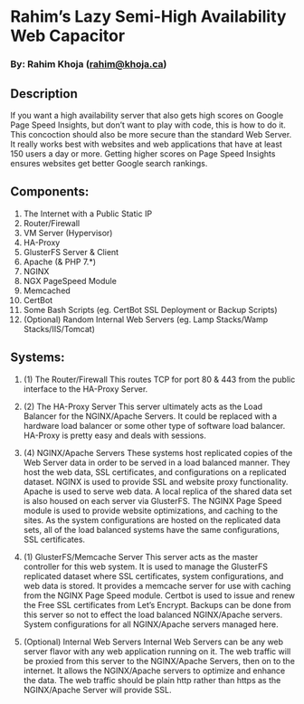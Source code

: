 # Rahim’s Lazy Semi-High Availability Web Capacitor
### By: Rahim Khoja (rahim@khoja.ca)

## Description

If you want a high availability server that also gets high scores on Google Page Speed Insights, but don’t want to play with code, this is how to do it. This concoction should also be more secure than the standard Web Server. It really works best with websites and web applications that have at least 150 users a day or more. Getting higher scores on Page Speed Insights ensures websites get better Google search rankings. 

## Components:

1.	The Internet with a Public Static IP
2.	Router/Firewall
3.	VM Server (Hypervisor)
4.	HA-Proxy
5.	GlusterFS Server & Client
6.	Apache (& PHP 7.*)
7.	NGINX
8.	NGX PageSpeed Module
9.	Memcached
10.	CertBot
11.	Some Bash Scripts (eg. CertBot SSL Deployment or Backup Scripts)
12.	(Optional) Random Internal Web Servers (eg. Lamp Stacks/Wamp Stacks/IIS/Tomcat) 

## Systems:

1.	(1) The Router/Firewall
This routes TCP for port 80 & 443 from the public interface to the HA-Proxy Server. 

2.	(2) The HA-Proxy Server
This server ultimately acts as the Load Balancer for the NGINX/Apache Servers. It could be replaced with a hardware load balancer or some other type of software load balancer. HA-Proxy is pretty easy and deals with sessions.

3.	(4) NGINX/Apache Servers
These systems host replicated copies of the Web Server data in order to be served in a load balanced manner. They host the web data, SSL certificates, and configurations on a replicated dataset. NGINX is used to provide SSL and website proxy functionality. Apache is used to serve web data. A local replica of the shared data set is also housed on each server via GlusterFS. The NGINX Page Speed module is used to provide website optimizations, and caching to the sites. As the system configurations are hosted on the replicated data sets, all of the load balanced systems have the same configurations, SSL certificates.  

4.	(1) GlusterFS/Memcache Server
This server acts as the master controller for this web system. It is used to manage the GlusterFS replicated dataset where SSL certificates, system configurations, and web data is stored. It provides a memcache server for use with caching from the NGINX Page Speed module. Certbot is used to issue and renew the Free SSL certificates from Let’s Encrypt. Backups can be done from this server so not to effect the load balanced NGINX/Apache servers. System configurations for all NGINX/Apache servers managed here.  

5.	(Optional) Internal Web Servers
Internal Web Servers can be any web server flavor with any web application running on it. The web traffic will be proxied from this server to the NGINX/Apache Servers, then on to the internet. It allows the NGINX/Apache servers to optimize and enhance the data. The web traffic should be plain http rather than https as the NGINX/Apache Server will provide SSL.
